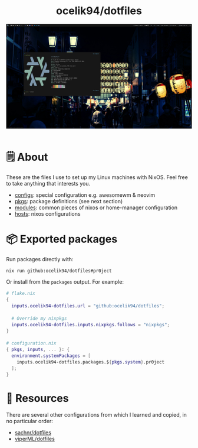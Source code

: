 <h1 align="center">ocelik94/dotfiles</h1>

<div align="center">
  <div style="display: flex; align-items: flex-start;">
    <img alt="Desktop screenshot" src="./.github/assets/screenshot.png" width="100%"/>
  </div>
</div>
<br/>

# 🗒 About
These are the files I use to set up my Linux machines with NixOS. Feel free to take anything that interests you.

- [configs](configs): special configuration e.g. awesomewm & neovim
- [pkgs](pkgs): package definitions (see next section)
- [modules](modules): common pieces of nixos or home-manager configuration
- [hosts](hosts): nixos configurations

# 📦 Exported packages

Run packages directly with:

```console
nix run github:ocelik94/dotfiles#pr0ject
```

Or install from the `packages` output. For example:

```nix
# flake.nix
{
  inputs.ocelik94-dotfiles.url = "github:ocelik94/dotfiles";

  # Override my nixpkgs
  inputs.ocelik94-dotfiles.inputs.nixpkgs.follows = "nixpkgs";
}

# configuration.nix
{ pkgs, inputs, ... }: {
  environment.systemPackages = [
    inputs.ocelik94-dotfiles.packages.${pkgs.system}.pr0ject
  ];
}
```

# 💾 Resources

There are several other configurations from which I learned and copied, in no particular order:

- [sachnr/dotfiles](https://github.com/sachnr/dotfiles)
- [viperML/dotfiles](https://github.com/viperML/dotfiles)
